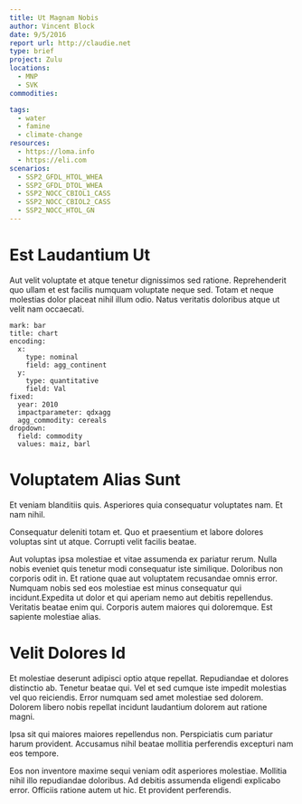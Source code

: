 ```yaml
---
title: Ut Magnam Nobis
author: Vincent Block
date: 9/5/2016
report url: http://claudie.net
type: brief
project: Zulu
locations:
  - MNP
  - SVK
commodities:

tags:
  - water
  - famine
  - climate-change
resources:
  - https://loma.info
  - https://eli.com
scenarios:
  - SSP2_GFDL_HTOL_WHEA
  - SSP2_GFDL_DTOL_WHEA
  - SSP2_NOCC_CBIOL1_CASS
  - SSP2_NOCC_CBIOL2_CASS
  - SSP2_NOCC_HTOL_GN
---
```

# Est Laudantium Ut
Aut velit voluptate et atque tenetur dignissimos sed ratione. Reprehenderit quo ullam et est facilis numquam voluptate neque sed. Totam et neque molestias dolor placeat nihil illum odio. Natus veritatis doloribus atque ut velit nam occaecati.

```vis
mark: bar
title: chart
encoding:
  x:
    type: nominal
    field: agg_continent
  y:
    type: quantitative
    field: Val
fixed:
  year: 2010
  impactparameter: qdxagg
  agg_commodity: cereals
dropdown:
  field: commodity
  values: maiz, barl
```

# Voluptatem Alias Sunt
Et veniam blanditiis quis. Asperiores quia consequatur voluptates nam. Et nam nihil.
 Consequatur deleniti totam et. Quo et praesentium et labore dolores voluptas sint ut atque. Corrupti velit facilis beatae.
 Aut voluptas ipsa molestiae et vitae assumenda ex pariatur rerum. Nulla nobis eveniet quis tenetur modi consequatur iste similique. Doloribus non corporis odit in. Et ratione quae aut voluptatem recusandae omnis error. Numquam nobis sed eos molestiae est minus consequatur qui incidunt.Expedita ut dolor et qui aperiam nemo aut debitis repellendus. Veritatis beatae enim qui. Corporis autem maiores qui doloremque. Est sapiente molestiae alias.

# Velit Dolores Id
Et molestiae deserunt adipisci optio atque repellat. Repudiandae et dolores distinctio ab. Tenetur beatae qui. Vel et sed cumque iste impedit molestias vel quo reiciendis. Error numquam sed amet molestiae sed dolorem. Dolorem libero nobis repellat incidunt laudantium dolorem aut ratione magni.
 Ipsa sit qui maiores maiores repellendus non. Perspiciatis cum pariatur harum provident. Accusamus nihil beatae mollitia perferendis excepturi nam eos tempore.
 Eos non inventore maxime sequi veniam odit asperiores molestiae. Mollitia nihil illo repudiandae doloribus. Ad debitis assumenda eligendi explicabo error. Officiis ratione autem ut hic. Et provident perferendis.
